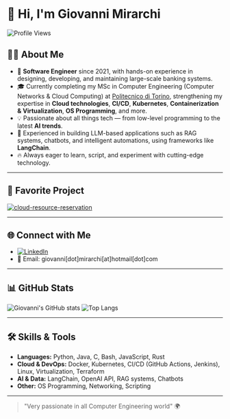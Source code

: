 # 👋 Hi, I'm Giovanni Mirarchi

![Profile Views](https://komarev.com/ghpvc/?username=giovannimirarchi420&color=blue)

## 👨‍💻 About Me

- 🏦 **Software Engineer** since 2021, with hands-on experience in designing, developing, and maintaining large-scale banking systems.
- 🎓 Currently completing my MSc in Computer Engineering (Computer Networks & Cloud Computing) at [Politecnico di Torino](https://www.polito.it/), strengthening my expertise in **Cloud technologies**, **CI/CD**, **Kubernetes**, **Containerization & Virtualization**, **OS Programming**, and more.
- 💡 Passionate about all things tech — from low-level programming to the latest **AI trends**.
- 🤖 Experienced in building LLM-based applications such as RAG systems, chatbots, and intelligent automations, using frameworks like **LangChain**.
- 🔥 Always eager to learn, script, and experiment with cutting-edge technology.

---

## 🚀 Favorite Project

[![cloud-resource-reservation](https://github-readme-stats.vercel.app/api/pin/?username=giovannimirarchi420&repo=cloud-resource-reservation)](https://github.com/giovannimirarchi420/cloud-resource-reservation)

---

## 🌐 Connect with Me

- [![LinkedIn](https://img.shields.io/badge/LinkedIn-blue?logo=linkedin&logoColor=white)](https://www.linkedin.com/in/giovanni-mirarchi/?locale=en_US)
- 📧 Email: giovanni[dot]mirarchi[at]hotmail[dot]com

---

## 📊 GitHub Stats

![Giovanni's GitHub stats](https://github-readme-stats.vercel.app/api?username=giovannimirarchi420&count_private=true&show_icons=true&theme=github_dark)
![Top Langs](https://github-readme-stats.vercel.app/api/top-langs/?username=giovannimirarchi420&layout=compact&theme=github_dark)

---

## 🛠️ Skills & Tools

- **Languages:** Python, Java, C, Bash, JavaScript, Rust
- **Cloud & DevOps:** Docker, Kubernetes, CI/CD (GitHub Actions, Jenkins), Linux, Virtualization, Terraform
- **AI & Data:** LangChain, OpenAI API, RAG systems, Chatbots
- **Other:** OS Programming, Networking, Scripting

---

> "Very passionate in all Computer Engineering world" 🌍
